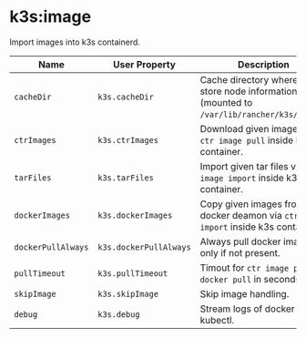 # k3s:image

Import images into k3s containerd.

| Name | User Property | Description | Default |
| -----| ------------- | ----------- | ------- |
| `cacheDir` | `k3s.cacheDir` | Cache directory where to store node informations (mounted to `/var/lib/rancher/k3s/agent`). | `~/.kube/k3s-maven-plugin` |
| `ctrImages` | `k3s.ctrImages` | Download given images via `ctr image pull` inside k3s container. | [] |
| `tarFiles` | `k3s.tarFiles` | Import given tar files via `ctr image import` inside k3s container. | [] |
| `dockerImages` | `k3s.dockerImages` | Copy given images from docker deamon via `ctr image import` inside k3s container. | [] |
| `dockerPullAlways` | `k3s.dockerPullAlways` | Always pull docker images or only if not present. | false |
| `pullTimeout` | `k3s.pullTimeout` |  Timout for `ctr image pull` or `docker pull` in seconds. | 1200 |
| `skipImage` | `k3s.skipImage` | Skip image handling. | false |
| `debug` | `k3s.debug` | Stream logs of docker and kubectl. | false |
